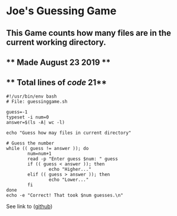 # Joe's Guessing Game

## This Game counts how many files are in the current working directory.

## ** Made August 23 2019 **
## ** Total lines of *code* 21**

```
#!/usr/bin/env bash
# File: guessinggame.sh

guess=-1
typeset -i num=0
answer=$(ls -A| wc -l)

echo "Guess how may files in current directory"

# Guess the number
while (( guess != answer )); do
        num=num+1
        read -p "Enter guess $num: " guess
        if (( guess < answer )); then
                echo "Higher..."
        elif (( guess > answer )); then
                echo "Lower..."
        fi
done
echo -e "Correct! That took $num guesses.\n"
```

See link to ([github](https://github.com/joblas/Projects.git))